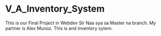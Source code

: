 # V_A_Inventory_System

This is our Final Project in Webdev Sir Naa sya sa Master na branch. My partner is Alex Munoz. This is and inventory sytem.

